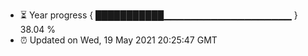 - ⏳ Year progress { ███████████▁▁▁▁▁▁▁▁▁▁▁▁▁▁▁▁▁▁▁ } 38.04 %
- ⏰ Updated on Wed, 19 May 2021 20:25:47 GMT

